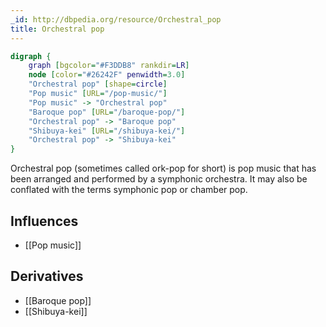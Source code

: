 ```yaml
---
_id: http://dbpedia.org/resource/Orchestral_pop
title: Orchestral pop
---
```


```dot
digraph {
	graph [bgcolor="#F3DDB8" rankdir=LR]
	node [color="#26242F" penwidth=3.0]
	"Orchestral pop" [shape=circle]
	"Pop music" [URL="/pop-music/"]
	"Pop music" -> "Orchestral pop"
	"Baroque pop" [URL="/baroque-pop/"]
	"Orchestral pop" -> "Baroque pop"
	"Shibuya-kei" [URL="/shibuya-kei/"]
	"Orchestral pop" -> "Shibuya-kei"
}
```

Orchestral pop (sometimes called ork-pop for short) is pop music that has been arranged and performed by a symphonic orchestra. It may also be conflated with the terms symphonic pop or chamber pop.

## Influences

- [[Pop music]]

## Derivatives

- [[Baroque pop]]
- [[Shibuya-kei]]
